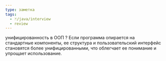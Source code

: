 ```yaml
---
type: заметка
tags:
  - 🃏/java/interview
  - review
---
```

унифицированность в ООП
?
Если программа опирается на стандартные компоненты, ее структура и пользовательский интерфейс становятся более унифицированными, что облегчает ее понимание и упрощает использование.